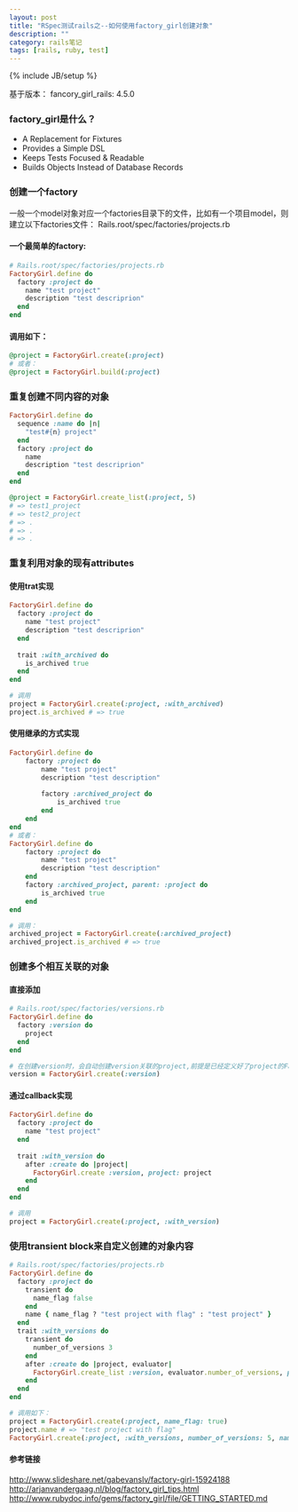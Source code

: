 ```yaml
---
layout: post
title: "RSpec测试rails之--如何使用factory_girl创建对象"
description: ""
category: rails笔记
tags: [rails, ruby, test]
---
```

{% include JB/setup %}

基于版本： fancory_girl_rails: 4.5.0

### factory_girl是什么？

* A Replacement for Fixtures
* Provides a Simple DSL
* Keeps Tests Focused & Readable
* Builds Objects Instead of Database Records

### 创建一个factory

一般一个model对象对应一个factories目录下的文件，比如有一个项目model，则建立以下factories文件：
Rails.root/spec/factories/projects.rb

#### 一个最简单的factory:

```ruby
# Rails.root/spec/factories/projects.rb
FactoryGirl.define do
  factory :project do
    name "test project"
    description "test descriprion"
  end
end
```

#### 调用如下：

```ruby
@project = FactoryGirl.create(:project)
# 或者：
@project = FactoryGirl.build(:project)
```

### 重复创建不同内容的对象

```ruby
FactoryGirl.define do
  sequence :name do |n|
    "test#{n} project"
  end
  factory :project do
    name
    description "test descriprion"
  end
end

@project = FactoryGirl.create_list(:project, 5)
# => test1_project
# => test2_project
# => .
# => .
# => .
```

### 重复利用对象的现有attributes

#### 使用trat实现

```ruby
FactoryGirl.define do
  factory :project do
    name "test project"
    description "test descriprion"
  end
  
  trait :with_archived do
    is_archived true
  end
end

# 调用
project = FactoryGirl.create(:project, :with_archived)
project.is_archived # => true
```

#### 使用继承的方式实现

```ruby
FactoryGirl.define do
    factory :project do
        name "test project"
        description "test description"
        
        factory :archived_project do
            is_archived true
        end
    end
end
# 或者：
FactoryGirl.define do
    factory :project do
        name "test project"
        description "test description"
    end
    factory :archived_project, parent: :project do
        is_archived true
    end
end

# 调用：
archived_project = FactoryGirl.create(:archived_project)
archived_project.is_archived # => true
```

### 创建多个相互关联的对象

#### 直接添加

```ruby
# Rails.root/spec/factories/versions.rb
FactoryGirl.define do
  factory :version do
    project
  end
end

# 在创建version时，会自动创建version关联的project,前提是已经定义好了project的FactoryGirl
version = FactoryGirl.create(:version)
```

#### 通过callback实现

```ruby
FactoryGirl.define do
  factory :project do
    name "test project"
  end
  
  trait :with_version do
    after :create do |project|
      FactoryGirl.create :version, project: project
    end
  end
end

# 调用
project = FactoryGirl.create(:project, :with_version)
```

### 使用transient block来自定义创建的对象内容

```ruby
# Rails.root/spec/factories/projects.rb
FactoryGirl.define do
  factory :project do
    transient do
      name_flag false
    end
    name { name_flag ? "test project with flag" : "test project" }
  end
  trait :with_versions do
    transient do
      number_of_versions 3
    end
    after :create do |project, evaluator|
      FactoryGirl.create_list :version, evaluator.number_of_versions, project: project
    end
  end
end

# 调用如下：
project = FactoryGirl.create(:project, name_flag: true)
project.name # => "test project with flag"
FactoryGirl.create(:project, :with_versions, number_of_versions: 5, name_flag: true)
```

#### 参考链接

http://www.slideshare.net/gabevanslv/factory-girl-15924188
http://arjanvandergaag.nl/blog/factory_girl_tips.html
http://www.rubydoc.info/gems/factory_girl/file/GETTING_STARTED.md
